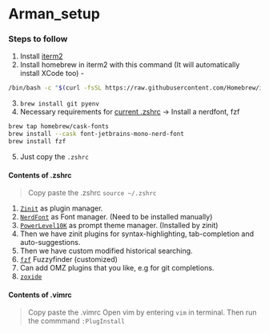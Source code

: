 # Arman_setup

### Steps to follow
1. Install [iterm2](https://iterm2.com/)
2. Install homebrew in iterm2 with this command (It will automatically install XCode too) - 
```bash
/bin/bash -c "$(curl -fsSL https://raw.githubusercontent.com/Homebrew/install/HEAD/install.sh)"
```
3. `brew install git pyenv`
4. Necessary requirements for [current .zshrc](#contents-of-zshrc) &rarr; Install a nerdfont, fzf
```bash
brew tap homebrew/cask-fonts
brew install --cask font-jetbrains-mono-nerd-font
brew install fzf
```
5. Just copy the `.zshrc`


#### Contents of .zshrc
> Copy paste the .zshrc
> `source ~/.zshrc`
1. [`Zinit`](https://github.com/zdharma-continuum/zinit) as plugin manager.
2. [`NerdFont`]() as Font manager. (Need to be installed manually)
3. [`PowerLevel10K`]() as prompt theme manager. (Installed by zinit)
4. Then we have zinit plugins for syntax-highlighting, tab-completion and auto-suggestions.
5. Then we have custom modified historical searching.
6. [`fzf`]() Fuzzyfinder (customized)
7. Can add OMZ plugins that you like, e.g for git completions.
8. [`zoxide`]()


#### Contents of .vimrc
> Copy paste the .vimrc
> Open vim by entering `vim` in terminal. Then run the commmand `:PlugInstall`